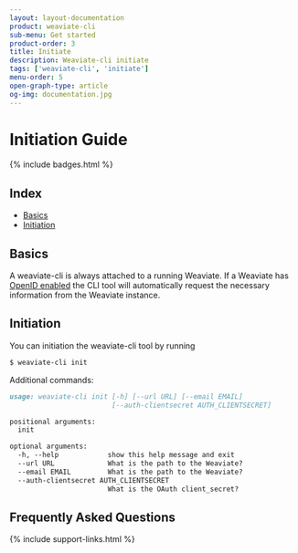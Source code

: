```yaml
---
layout: layout-documentation
product: weaviate-cli
sub-menu: Get started
product-order: 3
title: Initiate
description: Weaviate-cli initiate
tags: ['weaviate-cli', 'initiate']
menu-order: 5
open-graph-type: article
og-img: documentation.jpg
---
```


# Initiation Guide

{% include badges.html %}

## Index

- [Basics](#basics)
- [Initiation](#initiation)

## Basics

A weaviate-cli is always attached to a running Weaviate. If a Weaviate has [OpenID enabled](/documentation/weaviate/current/setup/authenticate.html) the CLI tool will automatically request the necessary information from the Weaviate instance.

## Initiation

You can initiation the weaviate-cli tool by running

```bash
$ weaviate-cli init
```

Additional commands:

```markdown
usage: weaviate-cli init [-h] [--url URL] [--email EMAIL]
                         [--auth-clientsecret AUTH_CLIENTSECRET]

positional arguments:
  init

optional arguments:
  -h, --help            show this help message and exit
  --url URL             What is the path to the Weaviate?
  --email EMAIL         What is the path to the Weaviate?
  --auth-clientsecret AUTH_CLIENTSECRET
                        What is the OAuth client_secret?
```

## Frequently Asked Questions

{% include support-links.html %}